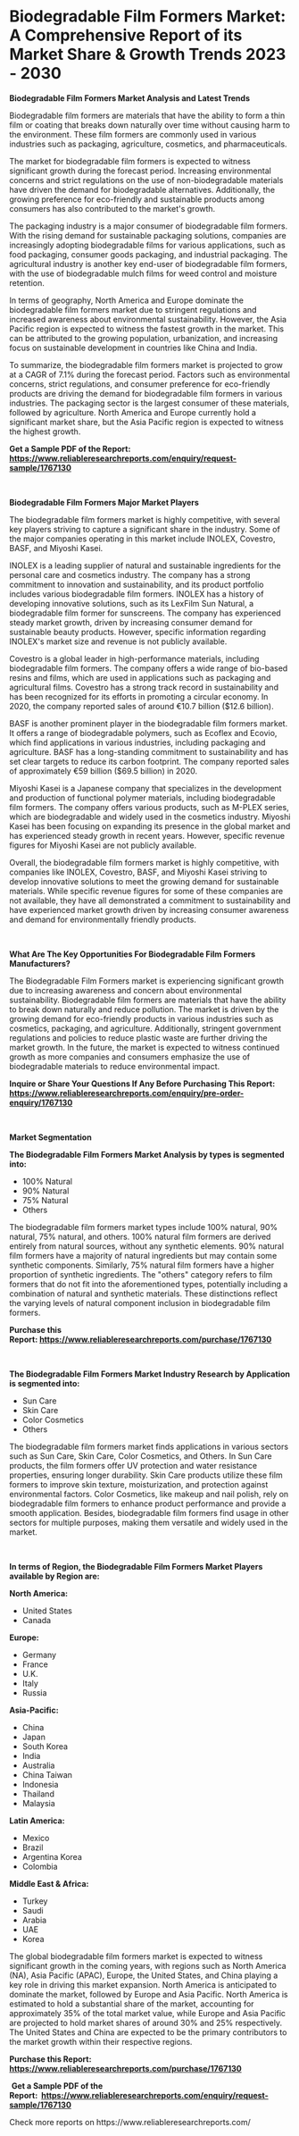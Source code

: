 <p><h1>Biodegradable Film Formers Market: A Comprehensive Report of its Market Share & Growth Trends 2023 - 2030</h1></p><p><strong>Biodegradable Film Formers Market Analysis and Latest Trends</strong></p>
<p><p>Biodegradable film formers are materials that have the ability to form a thin film or coating that breaks down naturally over time without causing harm to the environment. These film formers are commonly used in various industries such as packaging, agriculture, cosmetics, and pharmaceuticals.</p><p>The market for biodegradable film formers is expected to witness significant growth during the forecast period. Increasing environmental concerns and strict regulations on the use of non-biodegradable materials have driven the demand for biodegradable alternatives. Additionally, the growing preference for eco-friendly and sustainable products among consumers has also contributed to the market's growth.</p><p>The packaging industry is a major consumer of biodegradable film formers. With the rising demand for sustainable packaging solutions, companies are increasingly adopting biodegradable films for various applications, such as food packaging, consumer goods packaging, and industrial packaging. The agricultural industry is another key end-user of biodegradable film formers, with the use of biodegradable mulch films for weed control and moisture retention.</p><p>In terms of geography, North America and Europe dominate the biodegradable film formers market due to stringent regulations and increased awareness about environmental sustainability. However, the Asia Pacific region is expected to witness the fastest growth in the market. This can be attributed to the growing population, urbanization, and increasing focus on sustainable development in countries like China and India.</p><p>To summarize, the biodegradable film formers market is projected to grow at a CAGR of 7.1% during the forecast period. Factors such as environmental concerns, strict regulations, and consumer preference for eco-friendly products are driving the demand for biodegradable film formers in various industries. The packaging sector is the largest consumer of these materials, followed by agriculture. North America and Europe currently hold a significant market share, but the Asia Pacific region is expected to witness the highest growth.</p></p>
<p><strong>Get a Sample PDF of the Report:&nbsp; <a href="https://www.reliableresearchreports.com/enquiry/request-sample/1767130">https://www.reliableresearchreports.com/enquiry/request-sample/1767130</a></strong></p>
<p>&nbsp;</p>
<p><strong>Biodegradable Film Formers Major Market Players</strong></p>
<p><p>The biodegradable film formers market is highly competitive, with several key players striving to capture a significant share in the industry. Some of the major companies operating in this market include INOLEX, Covestro, BASF, and Miyoshi Kasei.</p><p>INOLEX is a leading supplier of natural and sustainable ingredients for the personal care and cosmetics industry. The company has a strong commitment to innovation and sustainability, and its product portfolio includes various biodegradable film formers. INOLEX has a history of developing innovative solutions, such as its LexFilm Sun Natural, a biodegradable film former for sunscreens. The company has experienced steady market growth, driven by increasing consumer demand for sustainable beauty products. However, specific information regarding INOLEX's market size and revenue is not publicly available.</p><p>Covestro is a global leader in high-performance materials, including biodegradable film formers. The company offers a wide range of bio-based resins and films, which are used in applications such as packaging and agricultural films. Covestro has a strong track record in sustainability and has been recognized for its efforts in promoting a circular economy. In 2020, the company reported sales of around €10.7 billion ($12.6 billion).</p><p>BASF is another prominent player in the biodegradable film formers market. It offers a range of biodegradable polymers, such as Ecoflex and Ecovio, which find applications in various industries, including packaging and agriculture. BASF has a long-standing commitment to sustainability and has set clear targets to reduce its carbon footprint. The company reported sales of approximately €59 billion ($69.5 billion) in 2020.</p><p>Miyoshi Kasei is a Japanese company that specializes in the development and production of functional polymer materials, including biodegradable film formers. The company offers various products, such as M-PLEX series, which are biodegradable and widely used in the cosmetics industry. Miyoshi Kasei has been focusing on expanding its presence in the global market and has experienced steady growth in recent years. However, specific revenue figures for Miyoshi Kasei are not publicly available.</p><p>Overall, the biodegradable film formers market is highly competitive, with companies like INOLEX, Covestro, BASF, and Miyoshi Kasei striving to develop innovative solutions to meet the growing demand for sustainable materials. While specific revenue figures for some of these companies are not available, they have all demonstrated a commitment to sustainability and have experienced market growth driven by increasing consumer awareness and demand for environmentally friendly products.</p></p>
<p>&nbsp;</p>
<p><strong>What Are The Key Opportunities For Biodegradable Film Formers Manufacturers?</strong></p>
<p><p>The Biodegradable Film Formers market is experiencing significant growth due to increasing awareness and concern about environmental sustainability. Biodegradable film formers are materials that have the ability to break down naturally and reduce pollution. The market is driven by the growing demand for eco-friendly products in various industries such as cosmetics, packaging, and agriculture. Additionally, stringent government regulations and policies to reduce plastic waste are further driving the market growth. In the future, the market is expected to witness continued growth as more companies and consumers emphasize the use of biodegradable materials to reduce environmental impact.</p></p>
<p><strong>Inquire or Share Your Questions If Any Before Purchasing This Report: <a href="https://www.reliableresearchreports.com/enquiry/pre-order-enquiry/1767130">https://www.reliableresearchreports.com/enquiry/pre-order-enquiry/1767130</a></strong></p>
<p>&nbsp;</p>
<p><strong>Market Segmentation</strong></p>
<p><strong>The Biodegradable Film Formers Market Analysis by types is segmented into:</strong></p>
<p><ul><li>100% Natural</li><li>90% Natural</li><li>75% Natural</li><li>Others</li></ul></p>
<p><p>The biodegradable film formers market types include 100% natural, 90% natural, 75% natural, and others. 100% natural film formers are derived entirely from natural sources, without any synthetic elements. 90% natural film formers have a majority of natural ingredients but may contain some synthetic components. Similarly, 75% natural film formers have a higher proportion of synthetic ingredients. The "others" category refers to film formers that do not fit into the aforementioned types, potentially including a combination of natural and synthetic materials. These distinctions reflect the varying levels of natural component inclusion in biodegradable film formers.</p></p>
<p><strong>Purchase this Report:&nbsp;<a href="https://www.reliableresearchreports.com/purchase/1767130">https://www.reliableresearchreports.com/purchase/1767130</a></strong></p>
<p>&nbsp;</p>
<p><strong>The Biodegradable Film Formers Market Industry Research by Application is segmented into:</strong></p>
<p><ul><li>Sun Care</li><li>Skin Care</li><li>Color Cosmetics</li><li>Others</li></ul></p>
<p><p>The biodegradable film formers market finds applications in various sectors such as Sun Care, Skin Care, Color Cosmetics, and Others. In Sun Care products, the film formers offer UV protection and water resistance properties, ensuring longer durability. Skin Care products utilize these film formers to improve skin texture, moisturization, and protection against environmental factors. Color Cosmetics, like makeup and nail polish, rely on biodegradable film formers to enhance product performance and provide a smooth application. Besides, biodegradable film formers find usage in other sectors for multiple purposes, making them versatile and widely used in the market.</p></p>
<p>&nbsp;</p>
<p><strong>In terms of Region, the Biodegradable Film Formers Market Players available by Region are:</strong></p>
<p>
    <p> <strong> North America: </strong>
        <ul>
            <li>United States</li>
            <li>Canada</li>
        </ul>
        </p> 
    <p> <strong> Europe: </strong>
        <ul>
            <li>Germany</li>
            <li>France</li>
            <li>U.K.</li>
            <li>Italy</li>
            <li>Russia</li>
        </ul>
        </p> 
    <p> <strong> Asia-Pacific: </strong>
        <ul>
            <li>China</li>
            <li>Japan</li>
            <li>South Korea</li>
            <li>India</li>
            <li>Australia</li>
            <li>China Taiwan</li>
            <li>Indonesia</li>
            <li>Thailand</li>
            <li>Malaysia</li>
        </ul>
        </p> 
    <p> <strong> Latin America: </strong>
        <ul>
            <li>Mexico</li>
            <li>Brazil</li>
            <li>Argentina Korea</li>
            <li>Colombia</li>
        </ul>
        </p> 
    <p> <strong> Middle East & Africa: </strong>
        <ul>
            <li>Turkey</li>
            <li>Saudi</li>
            <li>Arabia</li>
            <li>UAE</li>
            <li>Korea</li>
        </ul>
    </p>
    </p>
<p><p>The global biodegradable film formers market is expected to witness significant growth in the coming years, with regions such as North America (NA), Asia Pacific (APAC), Europe, the United States, and China playing a key role in driving this market expansion. North America is anticipated to dominate the market, followed by Europe and Asia Pacific. North America is estimated to hold a substantial share of the market, accounting for approximately 35% of the total market value, while Europe and Asia Pacific are projected to hold market shares of around 30% and 25% respectively. The United States and China are expected to be the primary contributors to the market growth within their respective regions.</p></p>
<p><strong>Purchase this Report: <a href="https://www.reliableresearchreports.com/purchase/1767130">https://www.reliableresearchreports.com/purchase/1767130</a></strong></p>
<p>&nbsp;<strong>Get a Sample PDF of the Report:&nbsp;&nbsp;<a href="https://www.reliableresearchreports.com/enquiry/request-sample/1767130">https://www.reliableresearchreports.com/enquiry/request-sample/1767130</a></strong></p>
<p><strong></strong></p>
<p>Check more reports on https://www.reliableresearchreports.com/</p>